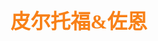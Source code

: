 ## <font color = #F88017 face =kaiti size = 6>皮尔托福&佐恩</font>
<!--stackedit_data:
eyJoaXN0b3J5IjpbNjAxMjYwMzQ4LDYwMTI2MDM0OF19
-->